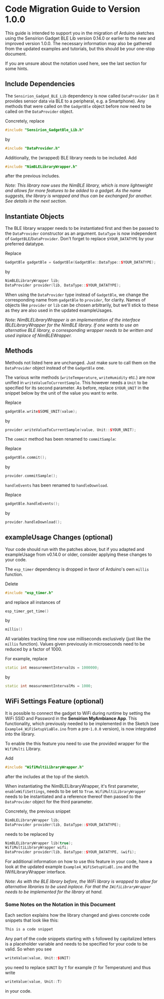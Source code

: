 # Code Migration Guide to Version 1.0.0

This guide is intended to support you in the migration of Arduino sketches using the Sensirion Gadget BLE Lib version 0.14.0 or earlier to the new and improved version 1.0.0.
The necessary information may also be gathered from the updated examples and tutorials, but this should be your one-stop document.

If you are unsure about the notation used here, see the last section for some hints.

## Include Dependencies

The `Sensirion_Gadged_BLE_Lib` dependency is now called `DataProvider` (as it provides sensor data via BLE to a peripheral, e.g. a Smartphone).
Any methods that were called on the `GadgetBle` object before now need to be called on the `DataProvider` object. 

Concretely, replace
```C++
#include "Sensirion_GadgetBle_Lib.h"
```
by
```C++
#include "DataProvider.h"
```

Additionally, the (wrapped) BLE library needs to be included.
Add
```C++
#include "NimBLELibraryWrapper.h"
```
after the previous includes.

*Note: This library now uses the NimBLE library, which is more lightweight and allows for more features to be added to a gadget. As the name suggests, the library is wrapped and thus can be exchanged for another. See details in the next section.*

## Instantiate Objects

The BLE library wrapper needs to be instantiated first and then be passed to the `DataProvider` constructor as an argument.
`DataType` is now independent of `GadgetBLE`/`DataProvider`. Don't forget to replace `$YOUR_DATATYPE` by your preferred datatype.

Replace 
```C++
GadgetBle gadgetBle = GadgetBle(GadgetBle::DataType::$YOUR_DATATYPE);
```
by
```C++
NimBLELibraryWrapper lib;
DataProvider provider(lib, DataType::$YOUR_DATATYPE);
```
When using the `DataProvider` type instead of `GadgetBle`, we change the corresponding name from `gadgetBle` to `provider`, for clarity.
Names of objects like `provider` or `lib` can be chosen arbitrarily, but we'll stick to these as they are also used in the updated exampleUsages.

*Note: NimBLELibraryWrapper is an implementation of the interface IBLELibraryWrapper for the NimBLE library. If one wants to use an alternative BLE library, a corresponding wrapper needs to be written and used inplace of NimBLEWrapper.*

## Methods
Methods not listed here are unchanged. Just make sure to call them on the `DataProvider` object instead of the `GadgetBle` one.

The various write methods (`writeTemperature`, `writeHumidity` etc.) are now unified in `writeValueToCurrentSample`. 
This however needs a `Unit` to be specified for its second parameter. 
As before, replace `$YOUR_UNIT` in the snippet below by the unit of the value you want to write.

Replace
```C++
gadgetBle.write$SOME_UNIT(value);
```
by
```C++
provider.writeValueToCurrentSample(value, Unit::$YOUR_UNIT);
```  

The `commit` method has been renamed to `commitSample`:

Replace
```C++
gadgetBle.commit();
```
by
```C++
provider.commitSample();
```  

`handleEvents` has been renamed to `handleDownload`.

Replace
```C++
gadgetBle.handleEvents();
```
by
```C++
provider.handleDownload();
```  

## exampleUsage Changes (optional)

Your code should run with the patches above, but if you adapted and exampleUsage from v0.14.0 or older, consider applying these changes to your code. 

The `esp_timer` dependency is dropped in favor of Arduino's own `millis` function. 

Delete
```C++
#include "esp_timer.h"
```
and replace all instances of 
```C++
esp_timer_get_time()
```
by
```C++
millis()
```

All variables tracking time now use milliseconds exclusively (just like the `millis` function). Values given previously in microseconds need to be reduced by a factor of 1000.

For example, replace
```C++
static int measurementIntervalUs = 1000000;
```
by
```C++
static int measurementIntervalMs = 1000;
```

## WiFi Settings Feature (optional)
It is possible to connect the gadget to WiFi during runtime by setting the WiFi SSID and Password in the **Sensirion MyAmbiance App**.
This functionality, which previously needed to be implemented in the Sketch (see `Example4_WiFiSetupViaBle.ino` from a pre-`1.0.0` version), is now integrated into the library.

To enable the this feature you need to use the provided wrapper for the `WifiMulti` Library.

Add
```C++
#include "WifiMultiLibraryWrapper.h"
```
after the includes at the top of the sketch.

When instantiating the NimBLELibraryWrapper, it's first parameter, `enableWifiSettings`, needs to be set to `True`. `WifiMultiLibraryWrapper` needs to be instantiated and a reference thereof then passed to the `DataProvider` object for the third parameter.

Concretely, the previous snippet 
```C++
NimBLELibraryWrapper lib;
DataProvider provider(lib, DataType::$YOUR_DATATYPE);
```

needs to be replaced by

```C++
NimBLELibraryWrapper lib(true);
WifiMultiLibraryWrapper wifi;
DataProvider provider(lib, DataType::$YOUR_DATATYPE, &wifi);
```
For additional information on how to use this feature in your code, have a look at the updated example `Example4_WiFiSetupViaBl.ino` and the IWifiLibraryWrapper interface.

*Note: As with the BLE library before, the WiFi library is wrapped to allow for alternative libraries to be used inplace. For that the `IWifiLibraryWrapper` needs to be implemented for the library at hand.*

### Some Notes on the Notation in this Document

Each section explains how the library changed and gives concrete code snippets that look like this:

```C++
This is a code snippet
```

Any part of the code snippets starting with `$` followed by capitalized letters is a placeholder variable and needs to be specified for your code to be valid.
So when you see
```C++
writeValue(value, Unit::$UNIT)
```
you need to replace `$UNIT` by `T` for example (`T` for Temperature) and thus write
```C++
writeValue(value, Unit::T)
```
in your code.

